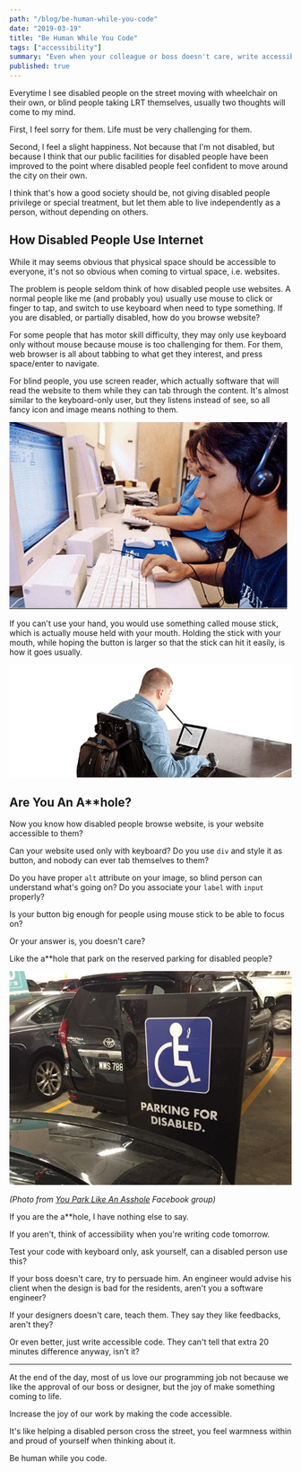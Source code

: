 ```yaml
---
path: "/blog/be-human-while-you-code"
date: "2019-03-19"
title: "Be Human While You Code"
tags: ["accessibility"]
summary: "Even when your colleague or boss doesn't care, write accessible code. Because you can. Because you should. Because you're human, and you care about other human too."
published: true
---
```


Everytime I see disabled people on the street moving with wheelchair on their own, or blind people taking LRT themselves, usually two thoughts will come to my mind.

First, I feel sorry for them. Life must be very challenging for them.

Second, I feel a slight happiness. Not because that I'm not disabled, but because I think that our public facilities for disabled people have been improved to the point where disabled people feel confident to move around the city on their own.

I think that's how a good society should be, not giving disabled people privilege or special treatment, but let them able to live independently as a person, without depending on others.

## How Disabled People Use Internet

While it may seems obvious that physical space should be accessible to everyone, it's not so obvious when coming to virtual space, i.e. websites.

The problem is people seldom think of how disabled people use websites. A normal people like me (and probably you) usually use mouse to click or finger to tap, and switch to use keyboard when need to type something. If you are disabled, or partially disabled, how do you browse website?

For some people that has motor skill difficulty, they may only use keyboard only without mouse because mouse is too challenging for them. For them, web browser is all about tabbing to what get they interest, and press space/enter to navigate.

For blind people, you use screen reader, which actually software that will read the website to them while they can tab through the content. It's almost similar to the keyboard-only user, but they listens instead of see, so all fancy icon and image means nothing to them.

![A blind person using screen reader](screen-reader.jpg)

If you can't use your hand, you would use something called mouse stick, which is actually mouse held with your mouth. Holding the stick with your mouth, while hoping the button is larger so that the stick can hit it easily, is how it goes usually.

![A handicapped person using mouse stick](mouse-stick.jpg)

## Are You An A\*\*hole?

Now you know how disabled people browse website, is your website accessible to them?

Can your website used only with keyboard? Do you use `div` and style it as button, and nobody can ever tab themselves to them?

Do you have proper `alt` attribute on your image, so blind person can understand what's going on? Do you associate your `label` with `input` properly?

Is your button big enough for people using mouse stick to be able to focus on?

Or your answer is, you doesn't care?

Like the a\*\*hole that park on the reserved parking for disabled people?

![A**hole parking at reserved parking](asshole-parking.jpg)

_(Photo from [You Park Like An Asshole](https://www.facebook.com/groups/betterMalaysia/) Facebook group)_

If you are the a\*\*hole, I have nothing else to say.

If you aren't, think of accessibility when you're writing code tomorrow.

Test your code with keyboard only, ask yourself, can a disabled person use this?

If your boss doesn't care, try to persuade him. An engineer would advise his client when the design is bad for the residents, aren't you a software engineer?

If your designers doesn't care, teach them. They say they like feedbacks, aren't they?

Or even better, just write accessible code. They can't tell that extra 20 minutes difference anyway, isn't it?

<hr />

At the end of the day, most of us love our programming job not because we like the approval of our boss or designer, but the joy of make something coming to life.

Increase the joy of our work by making the code accessible.

It's like helping a disabled person cross the street, you feel warmness within and proud of yourself when thinking about it.

Be human while you code.
